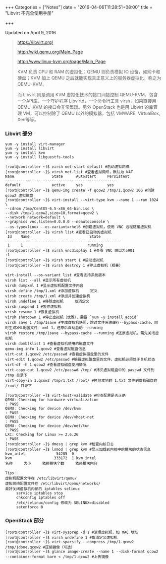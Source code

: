 +++
Categories = ["Notes"]
date = "2016-04-06T11:28:51+08:00"
title = "Libvirt 不完全使用手册"

+++

<!--more-->

Updated on April 9, 2016

> https://libvirt.org/
>
> http://wiki.qemu.org/Main_Page
> 
> http://www.linux-kvm.org/page/Main_Page
> 
> KVM 负责 CPU 和 RAM 的虚拟化；QEMU 则负责模拟 IO 设备，如网卡和硬盘；KVM 加上 QEMU 之后就能实现真正意义上的服务器虚拟化，称之为 QEMU-KVM。
> 
> 而 Libvirt 则是调用 KVM 虚拟化技术的接口间接控制 QEMU-KVM，包含一个API库，一个守护程序 Libvirtd，一个命令行工具 virsh，如果直接用 QEMU-KVM 的接口会非常繁琐。另外 OpenStack 也是用 Libvirt 的库管理 VM，可以控制除了 QEMU 以外的模拟器，包括 VMWARE, VirtualBox, Xen等等。

### Libvirt 部分
```
yum -y install virt-manager
yum -y install libvirt
yum -y install kvm
yum -y install libguestfs-tools

[root@controller ~]$ virsh net-start default #启动虚拟网络
[root@controller ~]$ virsh net-list #查看虚拟网络，默认为 NAT
Name                 State      Autostart     Persistent
--------------------------------------------------
default              active     yes           yes
[root@controller ~]$ qemu-img create -f qcow2 /tmp/1.qcow2 10G #创建 qcow2 虚拟磁盘
[root@controller ~]$ virt-install --virt-type kvm --name 1 --ram 1024 \
--cdrom /tmp/CentOS-6.5-x86_64-bin.iso \
--disk /tmp/1.qcow2,size=10,format=qcow2 \
--network network=default \
--graphics vnc,listen=0.0.0.0 --noautoconsole \
--os-type=linux --os-variant=rhel6 #创建虚拟机，使用 VNC 远程链接虚拟机
[root@controller ~]$ virsh list #查看已启动的虚拟机
 Id    Name                           State
----------------------------------------------------
 1     1                             running
[root@controller ~]$ virsh vncdisplay 1 #查看 VNC 端口为5901
:1
[root@controller ~]$ virsh start 1 #启动虚拟机
[root@controller ~]$ virsh destroy 1 #停止虚拟机（粗暴）

virt-install --os-variant list #查看支持系统版本
virsh list --all #显示所有虚拟机
virsh dumpxml 1 #显示虚拟机配置文件内容
virsh define /tmp/1.xml #添加虚拟机     定义
virsh create /tmp/1.xml #添加并创建虚拟机
virsh undefine 1 #移除虚拟机     取消定义
virsh suspend 1 #暂停虚拟机
vrish resume 1 #恢复虚拟机
virsh shutdown 1 #停止虚拟机（优雅），需要 `yum -y install acpid`
virsh save 1 /tmp/1save #生成虚拟机快照，跳过文件系统缓存--bypass-cache，同时生成XML配置文件--xml 1，还原后自动启动--running
virsh restore /tmp/1save --bypass-cache --running #还原虚拟机，需先关闭虚拟机
virsh domblklist 1 #查看虚拟机使用的磁盘文件
qemu-img info 1.qcow2 #查看虚拟磁盘信息
virt-cat 1.qcow2 /etc/passwd #查看虚拟磁盘里的文件
virt-edit 1.qcow2 /etc/passwd #编辑虚拟磁盘里的文件，虚拟机必须处于关机状态
virt-df -h 1.qcow2 #查看虚拟磁盘使用情况
virt-copy-out 1.qcow2 /etc/passwd /tmp/ #拷贝虚拟磁盘中的 passwd 文件到 /tmp 目录下
virt-copy-in 1.qcow2 /tmp/1.txt /root/ #拷贝本地的 1.txt 文件到虚拟磁盘的 /root/ 目录下

[root@controller ~]$ virt-host-validate #检查配置是否正确
QEMU: Checking for hardware virtualization                                 : PASS
QEMU: Checking for device /dev/kvm                                         : PASS
QEMU: Checking for device /dev/vhost-net                                   : PASS
QEMU: Checking for device /dev/net/tun                                     : PASS
LXC: Checking for Linux >= 2.6.26                                         : PASS
[root@controller ~]$ dmesg | grep kvm #检查内核日志
[root@controller ~]$ lsmod | grep kvm #显示加载到内核中的模块的状态信息
kvm_intel              54285  0 
kvm                   333172  1 kvm_intel
名称     大小     依赖模块个数     依赖模块内容

Tips：
虚拟机配置文件在 /etc/libvirt/qemu/
虚拟网络配置文件在 /etc/libvirt/qemu/networks/
最好关闭虚拟机内部的 iptables selinux
     service iptables stop
     chkconfig iptables off
     /etc/selinux/config 修改为 SELINUX=disabled
     setenforce 0
```

### OpenStack 部分
```
[root@controller ~]$ virt-sysprep -d 1 #清理虚拟机，如 MAC 地址
[root@controller ~]$ virsh undefine 1 #取消定义虚拟机
[root@controller ~]$ virt-sparsify --compress /tmp/1.qcow2 /tmp/1done.qcow2 #压缩镜像（可选）
[root@controller ~]$ glance image-create --name 1 --disk-format qcow2 --container-format bare < /tmp/1.qcow2 #上传镜像
```